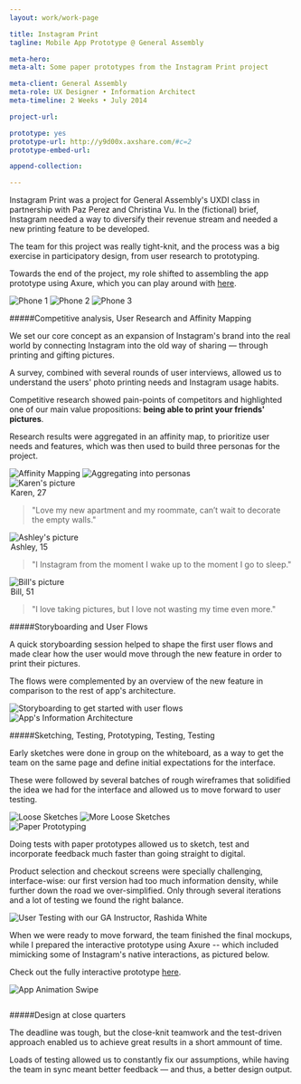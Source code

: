 ```yaml
---
layout: work/work-page

title: Instagram Print
tagline: Mobile App Prototype @ General Assembly

meta-hero:
meta-alt: Some paper prototypes from the Instagram Print project

meta-client: General Assembly
meta-role: UX Designer • Information Architect
meta-timeline: 2 Weeks • July 2014

project-url: 

prototype: yes
prototype-url: http://y9d00x.axshare.com/#c=2
prototype-embed-url: 

append-collection:

---
```


Instagram Print was a project for General Assembly's UXDI class in partnership with Paz Perez and Christina Vu. In the (fictional) brief, Instagram needed a way to diversify their revenue stream and needed a new printing feature to be developed.

The team for this project was really tight-knit, and the process was a big exercise in participatory design, from user research to prototyping. 

Towards the end of the project, my role shifted to assembling the app prototype using Axure, which you can play around with <a href="http://y9d00x.axshare.com/#c=2" target="_blank">here</a>.

<section class="image-grid mobile-hide">
    <div class="image-grid__inner--phones">
        <img src="/assets/images/work/instagram-print/intro_phone_1.png" alt="Phone 1" class="image-grid__phone">
        <img src="/assets/images/work/instagram-print/intro_phone_2.png" alt="Phone 2" class="image-grid__phone">
        <img src="/assets/images/work/instagram-print/intro_phone_3.png" alt="Phone 3" class="image-grid__phone">
    </div>
</section>

#####Competitive analysis, User Research and Affinity Mapping

We set our core concept as an expansion of Instagram's brand into the real world by connecting Instagram into the old way of sharing — through printing and gifting pictures.

A survey, combined with several rounds of user interviews, allowed us to understand the users' photo printing needs and Instagram usage habits.

Competitive research showed pain-points of competitors and highlighted one of our main value propositions: **being able to print your friends' pictures**.

Research results were aggregated in an affinity map, to prioritize user needs and features, which was then used to build three personas for the project.

<section class="image-grid">
    <img src="/assets/images/work/instagram-print/research_1.png" alt="Affinity Mapping" class="image-grid__halves">
    <img src="/assets/images/work/instagram-print/research_2.png" alt="Aggregating into personas" class="image-grid__halves">
</section>

<section class="image-grid">

<div class="image-grid__persona">
<img src="/assets/images/work/instagram-print/karen_round.png" class="persona__avatar" alt="Karen's picture">
<legend class="persona__info">Karen, 27</legend>
<blockquote class="persona__description">"Love my new apartment and my roommate, can’t wait to decorate the empty walls."
</blockquote>
</div>

<div class="image-grid__persona">
    <img src="/assets/images/work/instagram-print/ashley_round.png" class="persona__avatar" alt="Ashley's picture">
    <legend class="persona__info">Ashley, 15</legend>
    <blockquote class="persona__description">"I Instagram from the moment I wake up to the moment I go to sleep."
    </blockquote>
</div>

<div class="image-grid__persona">
    <img src="/assets/images/work/instagram-print/bill_round.png" class="persona__avatar" alt="Bill's picture">
    <legend class="persona__info">Bill, 51</legend>
    <blockquote class="persona__description">"I love taking pictures, but I love not wasting my time even more."
    </blockquote>
</div>

</section>

#####Storyboarding and User Flows

A quick storyboarding session helped to shape the first user flows and made clear how the user would move through the new feature in order to print their pictures. 

The flows were complemented by an overview of the new feature in comparison to the rest of app's architecture.

<div class="image-grid">
<img src="/assets/images/work/instagram-print/information_architecture_1.png" class="image-grid__full" alt="Storyboarding to get started with user flows">

<img src="/assets/images/work/instagram-print/information_architecture_2.png" class="image-grid__full" alt="App's Information Architecture">
</div>

#####Sketching, Testing, Prototyping, Testing, Testing

Early sketches were done in group on the whiteboard, as a way to get the team on the same page and define initial expectations for the interface.

These were followed by several batches of rough wireframes that solidified the idea we had for the interface and allowed us to move forward to user testing.

<section class="image-grid">
    <img src="/assets/images/work/instagram-print/sketch_1.png" alt="Loose Sketches" class="image-grid__halves">
    <img src="/assets/images/work/instagram-print/sketch_2.png" alt="More Loose Sketches" class="image-grid__halves">
</section>
<img src="/assets/images/work/instagram-print/interaction_design_3.png" alt="Paper Prototyping">

Doing tests with paper prototypes allowed us to sketch, test and incorporate feedback much faster than going straight to digital.

Product selection and checkout screens were specially challenging, interface-wise: our first version had too much information density, while further down the road we over-simplified. Only through several iterations and a lot of testing we found the right balance.

<section class="image-grid">
    <img src="/assets/images/work/instagram-print/interaction_design_4.png" alt="User Testing with our GA Instructor, Rashida White">
</section>

When we were ready to move forward, the team finished the final mockups, while I prepared the interactive prototype using Axure -- which included mimicking some of Instagram's native interactions, as pictured below.

Check out the fully interactive prototype <a href="http://y9d00x.axshare.com/#c=2" target="_blank">here</a>.

<section class="image-grid">
    <img src="/assets/images/work/instagram-print/interaction_design_2.gif" alt="App Animation Swipe" class="image-grid__thirds" style="margin-bottom: 1em">
</section>

#####Design at close quarters

The deadline was tough, but the close-knit teamwork and the test-driven approach enabled us to achieve great results in a short ammount of time. 

Loads of testing allowed us to constantly fix our assumptions, while having the team in sync meant better feedback — and thus, a better design output.
